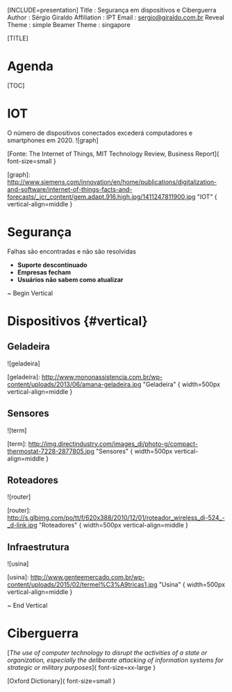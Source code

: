 [INCLUDE=presentation]
Title         : Segurança em dispositivos e Ciberguerra
Author        : Sérgio Giraldo
Affiliation   : IPT
Email         : sergio@giraldo.com.br
Reveal Theme  : simple
Beamer Theme  : singapore

[TITLE]

# Agenda

[TOC]

# IOT

O número de dispositivos conectados excederá computadores e smartphones em 2020.
![graph]

[Fonte: The Internet of Things, MIT Technology Review, Business Report]{ font-size=small }

[graph]: http://www.siemens.com/innovation/en/home/publications/digitalization-and-software/internet-of-things-facts-and-forecasts/_jcr_content/gem.adapt.916.high.jpg/1411247811900.jpg "IOT" { vertical-align=middle }

# Segurança

Falhas são encontradas e não são resolvidas 

* **Suporte descontinuado**
* **Empresas fecham**
* **Usuários não sabem como atualizar**   

~ Begin Vertical

# Dispositivos {#vertical}

## Geladeira

![geladeira]

[geladeira]: http://www.mononassistencia.com.br/wp-content/uploads/2013/06/amana-geladeira.jpg "Geladeira" { width=500px vertical-align=middle }

## Sensores

![term]

[term]: http://img.directindustry.com/images_di/photo-g/compact-thermostat-7228-2877805.jpg "Sensores" { width=500px vertical-align=middle }

## Roteadores

![router]

[router]: http://s.glbimg.com/po/tt/f/620x388/2010/12/01/roteador_wireless_di-524_-_d-link.jpg "Roteadores" { width=500px vertical-align=middle }

## Infraestrutura 

![usina]

[usina]: http://www.genteemercado.com.br/wp-content/uploads/2015/02/termel%C3%A9tricas1.jpg "Usina" { width=500px vertical-align=middle }


~ End Vertical

# Ciberguerra

[_The use of computer technology to disrupt the activities of a state or organization, especially the deliberate attacking of information systems for strategic or military purposes_]{ font-size=xx-large }

[Oxford Dictionary]{ font-size=small }
